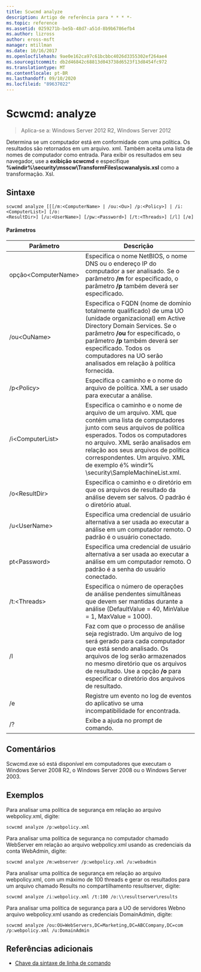 ```yaml
---
title: Scwcmd analyze
description: Artigo de referência para * * * *-
ms.topic: reference
ms.assetid: 0259271b-be5b-48d7-a51d-8b9b6786efb4
ms.author: lizross
author: eross-msft
manager: mtillman
ms.date: 10/16/2017
ms.openlocfilehash: 9ae0e162ca97c61bcbbc4026d3355302ef264ae4
ms.sourcegitcommit: db2d46842c68813d043738d6523f13d8454fc972
ms.translationtype: MT
ms.contentlocale: pt-BR
ms.lasthandoff: 09/10/2020
ms.locfileid: "89637022"
---
```

# <a name="scwcmd-analyze"></a>Scwcmd: analyze

> Aplica-se a: Windows Server 2012 R2, Windows Server 2012

Determina se um computador está em conformidade com uma política. Os resultados são retornados em um arquivo. xml. Também aceita uma lista de nomes de computador como entrada. Para exibir os resultados em seu navegador, use a **exibição scwcmd** e especifique **%windir%\security\msscw\TransformFiles\scwanalysis.xsl** como a transformação. Xsl.

## <a name="syntax"></a>Sintaxe

```
scwcmd analyze [[[/m:<ComputerName> | /ou:<Ou>] /p:<Policy>] | /i:<ComputerList>] [/o:
<ResultDir>] [/u:<UserName>] [/pw:<Password>] [/t:<Threads>] [/l] [/e]
```

#### <a name="parameters"></a>Parâmetros

|Parâmetro|Descrição|
|---------|-----------|
|opção\<ComputerName>|Especifica o nome NetBIOS, o nome DNS ou o endereço IP do computador a ser analisado. Se o parâmetro **/m** for especificado, o parâmetro **/p** também deverá ser especificado.|
|/ou\<OuName>|Especifica o FQDN (nome de domínio totalmente qualificado) de uma UO (unidade organizacional) em Active Directory Domain Services. Se o parâmetro **/ou** for especificado, o parâmetro **/p** também deverá ser especificado. Todos os computadores na UO serão analisados em relação à política fornecida.|
|/p\<Policy>|Especifica o caminho e o nome do arquivo de política. XML a ser usado para executar a análise.|
|/i\<ComputerList>|Especifica o caminho e o nome de arquivo de um arquivo. XML que contém uma lista de computadores junto com seus arquivos de política esperados. Todos os computadores no arquivo. XML serão analisados em relação aos seus arquivos de política correspondentes. Um arquivo. XML de exemplo é% windir% \security\SampleMachineList.xml.|
|/o\<ResultDir>|Especifica o caminho e o diretório em que os arquivos de resultado da análise devem ser salvos. O padrão é o diretório atual.|
|/u\<UserName>|Especifica uma credencial de usuário alternativa a ser usada ao executar a análise em um computador remoto. O padrão é o usuário conectado.|
|pt\<Password>|Especifica uma credencial de usuário alternativa a ser usada ao executar a análise em um computador remoto. O padrão é a senha do usuário conectado.|
|/t:\<Threads>|Especifica o número de operações de análise pendentes simultâneas que devem ser mantidas durante a análise (DefaultValue = 40, MinValue = 1, MaxValue = 1000).|
|/l|Faz com que o processo de análise seja registrado. Um arquivo de log será gerado para cada computador que está sendo analisado. Os arquivos de log serão armazenados no mesmo diretório que os arquivos de resultado. Use a opção **/o** para especificar o diretório dos arquivos de resultado.|
|/e|Registre um evento no log de eventos do aplicativo se uma incompatibilidade for encontrada.|
|/?|Exibe a ajuda no prompt de comando.|

## <a name="remarks"></a>Comentários

Scwcmd.exe só está disponível em computadores que executam o Windows Server 2008 R2, o Windows Server 2008 ou o Windows Server 2003.

## <a name="examples"></a>Exemplos

Para analisar uma política de segurança em relação ao arquivo webpolicy.xml, digite:
```
scwcmd analyze /p:webpolicy.xml

```
Para analisar uma política de segurança no computador chamado WebServer em relação ao arquivo webpolicy.xml usando as credenciais da conta WebAdmin, digite:
```
scwcmd analyze /m:webserver /p:webpolicy.xml /u:webadmin

```
Para analisar uma política de segurança em relação ao arquivo webpolicy.xml, com um máximo de 100 threads e gerar os resultados para um arquivo chamado Results no compartilhamento resultserver, digite:
```
scwcmd analyze /i:webpolicy.xml /t:100 /o:\\resultserver\results

```
Para analisar uma política de segurança para a UO de servidores Webno arquivo webpolicy.xml usando as credenciais DomainAdmin, digite:
```
scwcmd analyze /ou:OU=WebServers,DC=Marketing,DC=ABCCompany,DC=com /p:webpolicy.xml /u:DomainAdmin
```

## <a name="additional-references"></a>Referências adicionais

- [Chave da sintaxe de linha de comando](command-line-syntax-key.md)